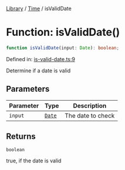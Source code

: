 <!-- markdownlint-disable -->
<!-- cspell: disable -->
[Library](../index.md) / [Time](./index.md) / isValidDate

# Function: isValidDate()

```ts
function isValidDate(input: Date): boolean;
```

Defined in: [is-valid-date.ts:9](https://github.com/technobuddha/library/blob/main/src/is-valid-date.ts#L9)

Determine if a date is valid

## Parameters

| Parameter | Type | Description |
| ------ | ------ | ------ |
| `input` | [`Date`](https://developer.mozilla.org/docs/Web/JavaScript/Reference/Global_Objects/Date) | The date to check |

## Returns

`boolean`

true, if the date is valid

